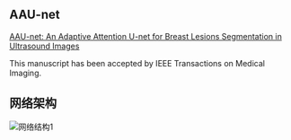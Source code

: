 ## AAU-net
[AAU-net: An Adaptive Attention U-net for Breast Lesions Segmentation in Ultrasound Images](https://doi.org/10.48550/arXiv.2204.12077)

This manuscript has been accepted by IEEE Transactions on Medical Imaging.

## 网络架构
![网络结构1](https://user-images.githubusercontent.com/52651150/193174971-d45305fe-a780-47dc-bb26-2e21c1d088ad.png)
